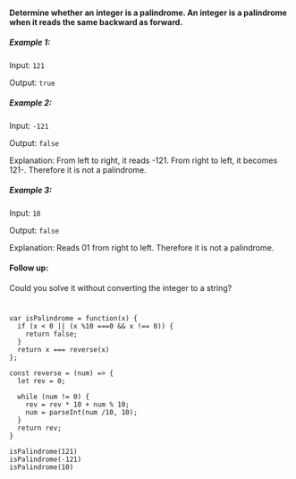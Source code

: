 #### Determine whether an integer is a palindrome. An integer is a palindrome when it reads the same backward as forward.

##### Example 1:

Input: `121`

Output: `true`

##### Example 2:

Input: `-121`

Output: `false`

Explanation: From left to right, it reads -121. From right to left, it becomes 121-. Therefore it is not a palindrome.

##### Example 3:

Input: `10`

Output: `false`

Explanation: Reads 01 from right to left. Therefore it is not a palindrome.

#### Follow up:

Could you solve it without converting the integer to a string?

#

```
var isPalindrome = function(x) {
  if (x < 0 || (x %10 ===0 && x !== 0)) {
    return false;
  }
  return x === reverse(x)
};

const reverse = (num) => {
  let rev = 0;
  
  while (num != 0) {
    rev = rev * 10 + num % 10;
    num = parseInt(num /10, 10);
  }
  return rev;
}

isPalindrome(121)
isPalindrome(-121)
isPalindrome(10)

```
